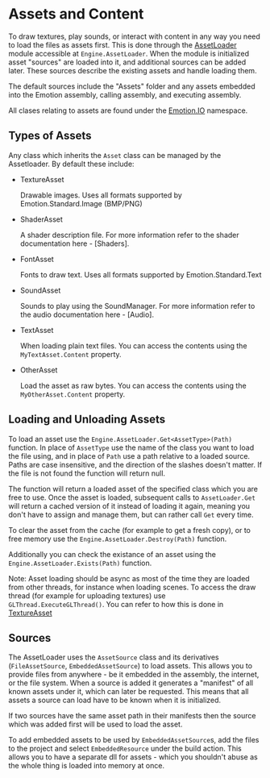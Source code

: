# Assets and Content

To draw textures, play sounds, or interact with content in any way you need to load the files as assets first. This is done through the [AssetLoader]([CodeRoot]IO/AssetLoader) module accessible at `Engine.AssetLoader`. When the module is initialized asset "sources" are loaded into it, and additional sources can be added later. These sources describe the existing assets and handle loading them.

The default sources include the "Assets" folder and any assets embedded into the Emotion assembly, calling assembly, and executing assembly.

All clases relating to assets are found under the [Emotion.IO]([CodeRoot]IO) namespace.

## Types of Assets

Any class which inherits the `Asset` class can be managed by the Assetloader. By default these include:

- TextureAsset

    Drawable images. Uses all formats supported by Emotion.Standard.Image (BMP/PNG)
- ShaderAsset

    A shader description file. For more information refer to the shader documentation here - [Shaders].
- FontAsset

    Fonts to draw text. Uses all formats supported by Emotion.Standard.Text
- SoundAsset

    Sounds to play using the SoundManager. For more information refer to the audio documentation here - [Audio].
- TextAsset

    When loading plain text files. You can access the contents using the `MyTextAsset.Content` property.
- OtherAsset

    Load the asset as raw bytes. You can access the contents using the `MyOtherAsset.Content` property.

## Loading and Unloading Assets

To load an asset use the `Engine.AssetLoader.Get<AssetType>(Path)` function. In place of `AssetType` use the name of the class you want to load the file using, and in place of `Path` use a path relative to a loaded source. Paths are case insensitive, and the direction of the slashes doesn't matter. If the file is not found the function will return null.

The function will return a loaded asset of the specified class which you are free to use. Once the asset is loaded, subsequent calls to `AssetLoader.Get` will return a cached version of it instead of loading it again, meaning you don't have to assign and manage them, but can rather call `Get` every time.

To clear the asset from the cache (for example to get a fresh copy), or to free memory use the `Engine.AssetLoader.Destroy(Path)` function.

Additionally you can check the existance of an asset using the `Engine.AssetLoader.Exists(Path)` function.

Note: Asset loading should be async as most of the time they are loaded from other threads, for instance when loading scenes. To access the draw thread (for example for uploading textures) use `GLThread.ExecuteGLThread()`. You can refer to how this is done in [TextureAsset]([CodeRoot]IO/TextureAsset)

## Sources

The AssetLoader uses the `AssetSource` class and its derivatives (`FileAssetSource`, `EmbeddedAssetSource`) to load assets. This allows you to provide files from anywhere - be it embedded in the assembly, the internet, or the file system. When a source is added it generates a "manifest" of all known assets under it, which can later be requested. This means that all assets a source can load have to be known when it is initialized.

If two sources have the same asset path in their manifests then the source which was added first will be used to load the asset.

To add embedded assets to be used by `EmbeddedAssetSource`s, add the files to the project and select `EmbeddedResource` under the build action. This allows you to have a separate dll for assets - which you shouldn't abuse as the whole thing is loaded into memory at once.